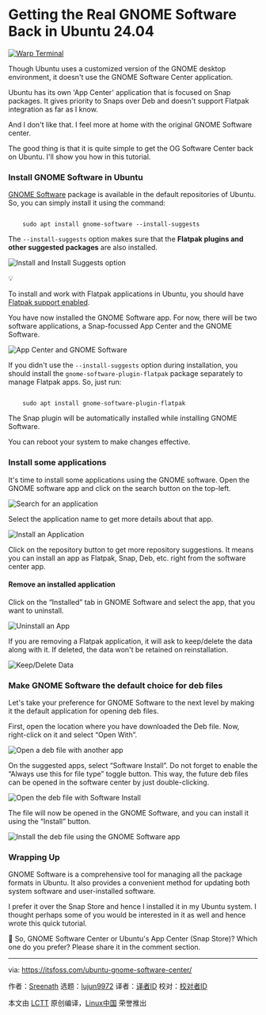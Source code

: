 [#]: subject: "Getting the Real GNOME Software Back in Ubuntu 24.04"
[#]: via: "https://itsfoss.com/ubuntu-gnome-software-center/"
[#]: author: "Sreenath https://itsfoss.com/author/sreenath/"
[#]: collector: "lujun9972/lctt-scripts-1705972010"
[#]: translator: " "
[#]: reviewer: " "
[#]: publisher: " "
[#]: url: " "

Getting the Real GNOME Software Back in Ubuntu 24.04
======

[![Warp Terminal][1]][2]

Though Ubuntu uses a customized version of the GNOME desktop environment, it doesn't use the GNOME Software Center application.

Ubuntu has its own 'App Center' application that is focused on Snap packages. It gives priority to Snaps over Deb and doesn't support Flatpak integration as far as I know.

And I don't like that. I feel more at home with the original GNOME Software center.

The good thing is that it is quite simple to get the OG Software Center back on Ubuntu. I'll show you how in this tutorial.

### Install GNOME Software in Ubuntu

[GNOME Software][3] package is available in the default repositories of Ubuntu. So, you can simply install it using the command:

```

    sudo apt install gnome-software --install-suggests

```

The `--install-suggests` option makes sure that the **Flatpak plugins and other suggested packages** are also installed.

![Install and Install Suggests option][4]

💡

To install and work with Flatpak applications in Ubuntu, you should have [Flatpak support enabled][5].

You have now installed the GNOME Software app. For now, there will be two software applications, a Snap-focussed App Center and the GNOME Software.

![App Center and GNOME Software][6]

If you didn't use the `--install-suggests` option during installation, you should install the `gnome-software-plugin-flatpak` package separately to manage Flatpak apps. So, just run:

```

    sudo apt install gnome-software-plugin-flatpak

```

The Snap plugin will be automatically installed while installing GNOME Software.

You can reboot your system to make changes effective.

### Install some applications

It's time to install some applications using the GNOME software. Open the GNOME software app and click on the search button on the top-left.

![Search for an application][7]

Select the application name to get more details about that app.

![Install an Application][8]

Click on the repository button to get more repository suggestions. It means you can install an app as Flatpak, Snap, Deb, etc. right from the software center app.

#### Remove an installed application

Click on the “Installed” tab in GNOME Software and select the app, that you want to uninstall.

![Uninstall an App][9]

If you are removing a Flatpak application, it will ask to keep/delete the data along with it. If deleted, the data won't be retained on reinstallation.

![Keep/Delete Data][10]

### Make GNOME Software the default choice for deb files

Let's take your preference for GNOME Software to the next level by making it the default application for opening deb files.

First, open the location where you have downloaded the Deb file. Now, right-click on it and select “Open With”.

![Open a deb file with another app][11]

On the suggested apps, select “Software Install”. Do not forget to enable the “Always use this for file type” toggle button. This way, the future deb files can be opened in the software center by just double-clicking.

![Open the deb file with Software Install][12]

The file will now be opened in the GNOME Software, and you can install it using the “Install” button.

![Install the deb file using the GNOME Software app][13]

### Wrapping Up

GNOME Software is a comprehensive tool for managing all the package formats in Ubuntu. It also provides a convenient method for updating both system software and user-installed software.

I prefer it over the Snap Store and hence I installed it in my Ubuntu system. I thought perhaps some of you would be interested in it as well and hence wrote this quick tutorial.

💭 So, GNOME Software Center or Ubuntu's App Center (Snap Store)? Which one do you prefer? Please share it in the comment section.

--------------------------------------------------------------------------------

via: https://itsfoss.com/ubuntu-gnome-software-center/

作者：[Sreenath][a]
选题：[lujun9972][b]
译者：[译者ID](https://github.com/译者ID)
校对：[校对者ID](https://github.com/校对者ID)

本文由 [LCTT](https://github.com/LCTT/TranslateProject) 原创编译，[Linux中国](https://linux.cn/) 荣誉推出

[a]: https://itsfoss.com/author/sreenath/
[b]: https://github.com/lujun9972
[1]: https://itsfoss.com/assets/images/warp-terminal.webp
[2]: https://www.warp.dev?utm_source=its_foss&utm_medium=display&utm_campaign=linux_launch
[3]: https://apps.gnome.org/en-GB/Software/
[4]: https://itsfoss.com/content/images/2024/06/install-and-install-suggests.png
[5]: https://itsfoss.com/flatpak-ubuntu/
[6]: https://itsfoss.com/content/images/2024/06/app-center-and-GNOME-software.png
[7]: https://itsfoss.com/content/images/2024/06/search-for-an-application-in-gnome-software.png
[8]: https://itsfoss.com/content/images/2024/06/install-an-app-from-any-selected-repository.webp
[9]: https://itsfoss.com/content/images/2024/06/Uninstall-an-app.png
[10]: https://itsfoss.com/content/images/2024/06/remove-a-flatpak-app-asks-data-deletion.png
[11]: https://itsfoss.com/content/images/2024/06/open-a-deb-file-with.png
[12]: https://itsfoss.com/content/images/2024/06/open-in-software-install.png
[13]: https://itsfoss.com/content/images/2024/06/install-the-deb-file-using-gnome-software.png
